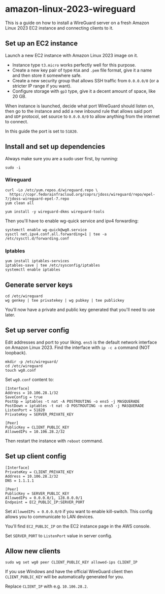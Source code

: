 # amazon-linux-2023-wireguard

This is a guide on how to install a WireGuard server on a fresh Amazon Linux 2023 EC2 instance and connecting clients to it.

## Set up an EC2 instance

Launch a new EC2 instance with Amazon Linux 2023 image on it.

- Instance type `t3.micro` works perfectly well for this purpose.
- Create a new key pair of type `RSA` and `.pem` file format, give it a name and then store it somewhere safe.
- Create a new security group that allows SSH traffic from `0.0.0.0/0` (or a stricter IP range if you want).
- Configure storage with `gp3` type, give it a decent amount of space, like 20 GB.

When instance is launched, decide what port WireGuard should listen on, then go to the instance and add a new inbound rule that allows said port and `UDP` protocol, set source to `0.0.0.0/0` to allow anything from the internet to connect.

In this guide the port is set to `51820`.

## Install and set up dependencies

Always make sure you are a sudo user first, by running:

```shell
sudo -i
```

### Wireguard

```shell
curl -Lo /etc/yum.repos.d/wireguard.repo \
  https://copr.fedorainfracloud.org/coprs/jdoss/wireguard/repo/epel-7/jdoss-wireguard-epel-7.repo
yum clean all

yum install -y wireguard-dkms wireguard-tools
```

Then you'll have to enable wg-quick service and ipv4 forwarding:

```shell
systemctl enable wg-quick@wg0.service
sysctl net.ipv4.conf.all.forwarding=1 | tee -a /etc/sysctl.d/forwarding.conf
```

### Iptables

```shell
yum install iptables-services
iptables-save | tee /etc/sysconfig/iptables
systemctl enable iptables
```

## Generate server keys

```shell
cd /etc/wireguard
wg genkey | tee privatekey | wg pubkey | tee publickey
```

You'll now have a private and public key generated that you'll need to use later.

## Set up server config

Edit addresses and port to your liking. `ens5` is the default network interface on Amazon Linux 2023. Find the interface with `ip -c a` command (NOT loopback).

```shell
mkdir -p /etc/wireguard/
cd /etc/wireguard
touch wg0.conf
```

Set `wg0.conf` content to:

```
[Interface]
Address = 10.106.28.1/32
SaveConfig = true
PostUp = iptables -t nat -A POSTROUTING -o ens5 -j MASQUERADE
PostDown = iptables -t nat -D POSTROUTING -o ens5 -j MASQUERADE
ListenPort = 51820
PrivateKey = SERVER_PRIVATE_KEY

[Peer]
PublicKey = CLIENT_PUBLIC_KEY
AllowedIPs = 10.106.28.2/32
```

Then restart the instance with `reboot` command.

## Set up client config

```
[Interface]
PrivateKey = CLIENT_PRIVATE_KEY
Address = 10.106.28.2/32
DNS = 1.1.1.1

[Peer]
PublicKey = SERVER_PUBLIC_KEY
AllowedIPs = 0.0.0.0/1, 128.0.0.0/1
Endpoint = EC2_PUBLIC_IP:SERVER_PORT
```

Set `AllowedIPs = 0.0.0.0/0` if you want to enable kill-switch. This config allows you to communicate to LAN devices.

You'll find `EC2_PUBLIC_IP` on the EC2 instance page in the AWS console.

Set `SERVER_PORT` to `ListenPort` value in server config.

## Allow new clients

```shell
sudo wg set wg0 peer CLIENT_PUBLIC_KEY allowed-ips CLIENT_IP
```

If you use Windows and have the official WireGuard client then `CLIENT_PUBLIC_KEY` will be automatically generated for you.

Replace `CLIENT_IP` with e.g. `10.106.28.2`.
